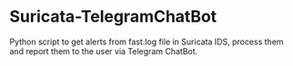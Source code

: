 # Suricata-TelegramChatBot
Python script to get alerts from fast.log file in Suricata IDS, process them and report them to the user via Telegram ChatBot.
